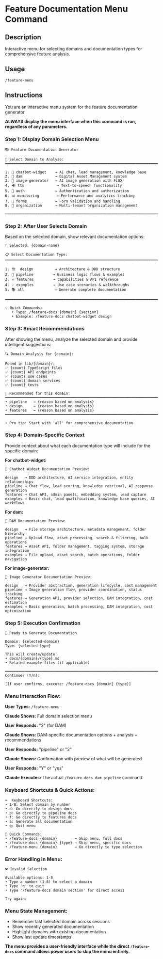 # Feature Documentation Menu Command

## Description
Interactive menu for selecting domains and documentation types for comprehensive feature analysis.

## Usage
`/feature-menu`

## Instructions
You are an interactive menu system for the feature documentation generator.

**ALWAYS display the menu interface when this command is run, regardless of any parameters.**

### Step 1: Display Domain Selection Menu
```
📚 Feature Documentation Generator

🎯 Select Domain to Analyze:
━━━━━━━━━━━━━━━━━━━━━━━━━━━━━━━━━━━━━━━━━━━━━━━━━━━━━━━━━━━━━━━━━━━━━━━━━━━━

1. 🤖 chatbot-widget    → AI chat, lead management, knowledge base
2. 📁 dam               → Digital Asset Management system  
3. 🎨 image-generator   → AI image generation with FLUX
4. 🔊 tts               → Text-to-speech functionality
5. 🔐 auth              → Authentication and authorization
6. 📊 monitoring        → Performance and analytics tracking
7. 📝 forms             → Form validation and handling
8. 🏢 organization      → Multi-tenant organization management

━━━━━━━━━━━━━━━━━━━━━━━━━━━━━━━━━━━━━━━━━━━━━━━━━━━━━━━━━━━━━━━━━━━━━━━━━━━━
```

### Step 2: After User Selects Domain
Based on the selected domain, show relevant documentation options:

```
📁 Selected: {domain-name}

📋 Select Documentation Type:
━━━━━━━━━━━━━━━━━━━━━━━━━━━━━━━━━━━━━━━━━━━━━━━━━━━━━━━━━━━━━━━━━━━━━━━━━━━━

1. 🏗️  design          → Architecture & DDD structure
2. 🔄 pipeline         → Business logic flows & examples  
3. ⭐ features         → Capabilities & API reference
4. 💡 examples         → Use case scenarios & walkthroughs
5. 📚 all              → Generate complete documentation

━━━━━━━━━━━━━━━━━━━━━━━━━━━━━━━━━━━━━━━━━━━━━━━━━━━━━━━━━━━━━━━━━━━━━━━━━━━━

💡 Quick Commands:
   • Type: /feature-docs {domain} {section}
   • Example: /feature-docs chatbot-widget design
```

### Step 3: Smart Recommendations
After showing the menu, analyze the selected domain and provide intelligent suggestions:

```
🔍 Domain Analysis for {domain}:

Found in lib/{domain}/:
✅ {count} TypeScript files
✅ {count} API endpoints  
✅ {count} use cases
✅ {count} domain services
✅ {count} tests

🎯 Recommended for this domain:
━━━━━━━━━━━━━━━━━━━━━━━━━━━━━━━━━━━━━━━━━━━━━━━━━━━━━━━━━━━━━━━━━━━━━━━━━━━━
• pipeline   → {reason based on analysis}
• design     → {reason based on analysis}
• features   → {reason based on analysis}
━━━━━━━━━━━━━━━━━━━━━━━━━━━━━━━━━━━━━━━━━━━━━━━━━━━━━━━━━━━━━━━━━━━━━━━━━━━━

⚡ Pro tip: Start with 'all' for comprehensive documentation
```

### Step 4: Domain-Specific Context
Provide context about what each documentation type will include for the specific domain:

**For chatbot-widget:**
```
🤖 Chatbot Widget Documentation Preview:

design   → DDD architecture, AI service integration, entity relationships
pipeline → Chat flow, lead scoring, knowledge retrieval, AI response generation  
features → Chat API, admin panels, embedding system, lead capture
examples → Basic chat, lead qualification, knowledge base queries, AI workflows
```

**For dam:**
```
📁 DAM Documentation Preview:

design   → File storage architecture, metadata management, folder hierarchy
pipeline → Upload flow, asset processing, search & filtering, bulk operations
features → Asset API, folder management, tagging system, storage integration  
examples → File upload, asset search, batch operations, folder navigation
```

**For image-generator:**
```
🎨 Image Generator Documentation Preview:

design   → Provider abstraction, generation lifecycle, cost management
pipeline → Image generation flow, provider coordination, status tracking
features → Generation API, provider selection, DAM integration, cost estimation
examples → Basic generation, batch processing, DAM integration, cost optimization
```

### Step 5: Execution Confirmation
```
🚀 Ready to Generate Documentation

Domain: {selected-domain}
Type: {selected-type}

This will create/update:
• docs/{domain}/{type}.md
• Related example files (if applicable)

━━━━━━━━━━━━━━━━━━━━━━━━━━━━━━━━━━━━━━━━━━━━━━━━━━━━━━━━━━━━━━━━━━━━━━━━━━━━
Continue? (Y/n): 

[If user confirms, execute: /feature-docs {domain} {type}]
```

### Menu Interaction Flow:

**User Types:** `/feature-menu`

**Claude Shows:** Full domain selection menu

**User Responds:** "2" (for DAM)

**Claude Shows:** DAM-specific documentation options + analysis + recommendations

**User Responds:** "pipeline" or "2"

**Claude Shows:** Confirmation with preview of what will be generated

**User Responds:** "Y" or "yes"

**Claude Executes:** The actual `/feature-docs dam pipeline` command

### Keyboard Shortcuts & Quick Actions:
```
⌨️  Keyboard Shortcuts:
• 1-8: Select domain by number
• d: Go directly to design docs
• p: Go directly to pipeline docs 
• f: Go directly to features docs
• a: Generate all documentation
• q: Quit menu

🔗 Quick Commands:
• /feature-docs {domain}        → Skip menu, full docs
• /feature-docs {domain} {type} → Skip menu, specific docs
• /feature-menu {domain}        → Go directly to type selection
```

### Error Handling in Menu:
```
❌ Invalid Selection

Available options: 1-8
• Type a number (1-8) to select a domain
• Type 'q' to quit
• Type '/feature-docs domain section' for direct access

Try again:
```

### Menu State Management:
- Remember last selected domain across sessions
- Show recently generated documentation
- Highlight domains with existing documentation
- Show last update timestamps

**The menu provides a user-friendly interface while the direct `/feature-docs` command allows power users to skip the menu entirely.**